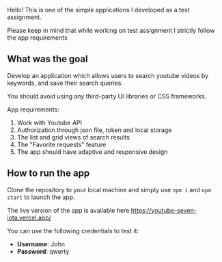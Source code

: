 Hello! This is one of the simple applications I developed as a test assignment. 

Please keep in mind that while working on test assignment I strictly follow the app requirements 

## What was the goal

Develop an application which allows users to search youtube videos by keywords, and save their search queries.

You should avoid using any third-party UI libraries or CSS frameworks.

App requirements:

1) Work with Youtube API
2) Authorization through json file, token and local storage
3) The list and grid views of search results
4) The "Favorite requests" feature
5) The app should have adaptive and responsive design

## How to run the app

Clone the repository to your local machine and simply use `npm i` and `npm start` to launch the app. 

The live version of the app is available here https://youtube-seven-iota.vercel.app/

You can use the following credentials to test it:

 - **Username**: John 
 - **Password**: qwerty
